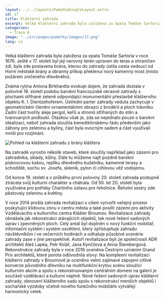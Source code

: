 ```yaml
---
layout: ../../layouts/PamatkaSingleLayout.astro
id: 17
title: Klášterní zahrada
excerpt: Velká klášterní zahrada byla založena za opata Tomáše Sartoria v roce 1676. Ještě v 17. století byl její nerovný terén upraven do teras a ohraničen zdí, byla zde postavena brána, kterou do zahrady ústila cesta vedoucí od Horní městské brány a obranný příkop překlenul nový kamenný most (místo požárem zničeného dřevěného).
categories:
  - Trasa A
image: "../src/pages/pamatky/images/17.png"
lang: cs
---
```


Velká klášterní zahrada byla založena za opata Tomáše Sartoria v roce 1676. Ještě v 17. století byl její nerovný terén upraven do teras a ohraničen zdí, byla zde postavena brána, kterou do zahrady ústila cesta vedoucí od Horní městské brány a obranný příkop překlenul nový kamenný most (místo požárem zničeného dřevěného).

Známá rytina Antona Birkhardta evokuje dojem, že zahrada dostala v polovině 18. století podobu barokní francouzské okrasné zahrady s plochami stříhané zeleně odpovídající monumentální přestavbě klášterního objektu K. I. Dientzehoferem. Ústřední parter zahrady veduta zachycuje v geometrickém členění ornamentálními obrazci z brodérií a ploch trávníku. Zadní část tvořily aleje pergol, keřů a stromů stříhaných do stěn a tvarovaných podloubí. Otázkou však je, zda se nejednalo pouze o barokní idealizaci, neboť zahrada sloužila benediktinskému řádu především jako záhony pro zeleninu a byliny, část byla ovocným sadem a část využívali mniši pro rozjímání.

<img class="md:max-w-sm max-w-xs float-right md:float-none lg:float-right lg:p-5 md:p-1 p-5" src="../src/pages/pamatky/images/17.1.png" alt="Pohled na klášterní zahradu z brány kláštera" />

Na zahradě vyrostlo několik staveb, které sloužily například jako zázemí pro zahradníka, sklady, kůlny. Dále tu můžeme najít pozdně barokní pískovcovou kašnu, repliku dřevěného kuželníku, kamenné terasy a schodiště, sochu sv. Josefa, skleník, pylon či cihlovou věž vodojemu.

Od konce 19. století a v průběhu první poloviny 20. století zahrada postupně ztrácela svůj kulturní charakter a chátrala. Od 50. let 20. století byla využívána pro potřeby Charitního ústavu pro řeholnice. Řeholní sestry zde pěstovaly zeleninu a květiny.

V roce 2014 prošla zahrada revitalizací s cílem vytvořit veřejný prostor poskytující klidovou zónu v centru města a také posílit zázemí pro aktivity Vzdělávacího a kulturního centra Klášter Broumov. Revitalizace zahrady obnášela jak rekonstrukci stávajících objektů, tak nové řešení sadových úprav i zpevněných ploch. Celý areál byl doplněn o nový funkční mobiliář, informační systém i systém osvětlení, který zpřístupňuje zahradu návštěvníkům i ve večerních hodinách a odhaluje působivé scenérie zahrady zase v jiné perspektivě. Autoři revitalizace byli ze společnosti ADR architekti Aleš Lapka, Petr Kolář, Jana Kynčilová a Anna Štembergová. Rekonstrukce zahrady byla v roce 2016 oceněna Čestným uznáním Grand Prix architektů, které porota odůvodnila slovy: Na komplexní revitalizaci klášterní zahrady v Broumově je oceněno velmi zajímavé zapojení citlivé konverze původního dřevníku na multifunkční krytou scénu sloužící kulturním akcím a spolu s rekonstruovaným centrálním domem na galerii je součástí vzdělávací a kulturní náplně. Nové řešení sadových úprav klášterní zahrady, obnovení klášterního sadu spolu s rekonstrukcí menších objektů i sochařské výzdoby včetně nového funkčního mobiliáře vytvářejí harmonický celek.
